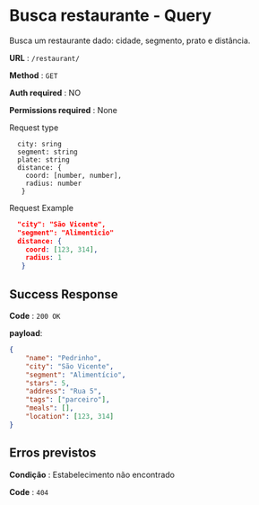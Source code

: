 # Busca restaurante - Query

Busca um restaurante dado: cidade, segmento, prato e distância.

**URL** : `/restaurant/`

**Method** : `GET`

**Auth required** : NO

**Permissions required** : None

Request type
```
  city: sring
  segment: string
  plate: string
  distance: {
    coord: [number, number],
    radius: number
   }
```

Request Example
```json
  "city": "São Vicente",
  "segment": "Alimenticio"
  distance: {
    coord: [123, 314],
    radius: 1
   }
```

## Success Response

**Code** : `200 OK`

**payload**: 
```json
{
    "name": "Pedrinho",
    "city": "São Vicente",
    "segment": "Alimentício",
    "stars": 5,
    "address": "Rua 5",
    "tags": ["parceiro"],
    "meals": [],
    "location": [123, 314]
}
```

## Erros previstos

**Condição** : Estabelecimento não encontrado

**Code** : `404`
